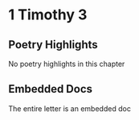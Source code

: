 # 1 Timothy 3

## Poetry Highlights

No poetry highlights in this chapter

## Embedded Docs

The entire letter is an embedded doc

